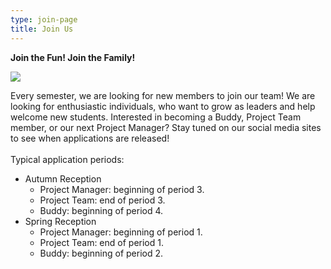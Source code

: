 ```yaml
---
type: join-page
title: Join Us
---
```

**Join the Fun! Join the Family!**

![](/./join-us-website-page-2.jpg)

Every semester, we are looking for new members to join our team! We are looking for enthusiastic individuals, who want to grow as leaders and help welcome new students. Interested in becoming a Buddy, Project Team member, or our next Project Manager? Stay tuned on our social media sites to see when applications are released! \
\
Typical application periods:

* Autumn Reception
  * Project Manager: beginning of period 3.
  * Project Team: end of period 3.
  * Buddy: beginning of period 4.
* Spring Reception
  * Project Manager: beginning of period 1.
  * Project Team: end of period 1.
  * Buddy: beginning of period 2.
